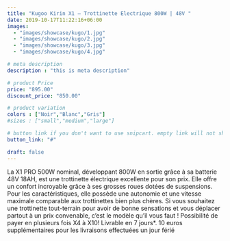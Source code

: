 ```yaml
---
title: "Kugoo Kirin X1 – Trottinette Electrique 800W | 48V "
date: 2019-10-17T11:22:16+06:00
images: 
  - "images/showcase/kugo/1.jpg"
  - "images/showcase/kugo/2.jpg"
  - "images/showcase/kugo/3.jpg"
  - "images/showcase/kugo/4.jpg"

# meta description
description : "this is meta description"

# product Price
price: "895.00"
discount_price: "850.00"

# product variation
colors : ["Noir","Blanc","Gris"]
#sizes : ["small","medium","large"]

# button link if you don't want to use snipcart. empty link will not show button
button_link: "#"

draft: false
---
```


La X1 PRO 500W nominal, développant 800W en sortie grâce à sa batterie 48V 18AH, est une trottinette électrique excellente pour son prix. Elle offre un confort incroyable grâce à ses grosses roues dotées de suspensions. Pour les caractéristiques, elle possède une autonomie et une vitesse maximale comparable aux trottinettes bien plus chères. Si vous souhaitez une trottinette tout-terrain pour avoir de bonne sensations et vous déplacer partout à un prix convenable, c’est le modèle qu’il vous faut !
Possibilité de payer en plusieurs fois X4 à X10!
Livrable en 7 jours*.
10 euros supplémentaires pour les livraisons effectuées un jour férié
